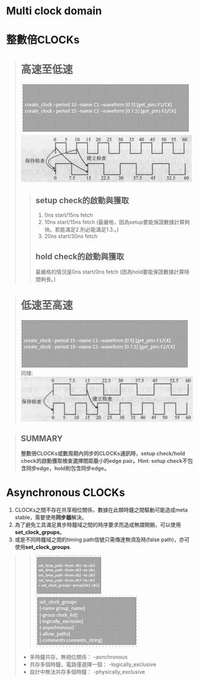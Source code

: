 Multi clock domain
==================
# 整數倍CLOCKs
># 高速至低速
>![Image](https://github.com/vita70579/VLSI/raw/main/Image/im19.png)<br>
>![Image](https://github.com/vita70579/VLSI/raw/main/Image/im20.png)<br>
>>## setup check的啟動與獲取
>>1. 0ns start/15ns fetch
>>2. 10ns start/15ns fetch (最嚴格，因為setup要能保證數據計算夠快。若能滿足2.則必能滿足1.3.。)
>>3. 20ns start/30ns fetch
>>## hold check的啟動與獲取
>>最嚴格的情況是0ns start/0ns fetch (因為hold要能保證數據計算時間夠長。)

># 低速至高速
>![Image](https://github.com/vita70579/VLSI/raw/main/Image/im21.png)<br>
同理:<br>
>![Image](https://github.com/vita70579/VLSI/raw/main/Image/im22.png)<br>

>## SUMMARY
>**整數倍CLOCKs或數周期內同步的CLOCKs通訊時，setup check/hold check的啟動獲取檢查選擇間距最小的edge pair。Hint: setup check不包含同步edge，hold則包含同步edge。**

# Asynchronous CLOCKs
1. CLOCKs之間不存在共享相位關係，數據在此類時鐘之間驅動可能造成meta stable，需要使用**同步器**解決。
2. 為了避免工具滿足異步時鐘域之間的時序要求而造成無謂開銷，可以使用**set_clock_grpups**。
3. 或是不同時鐘域之間的timing path信號只需傳達無須及時(false path)，亦可使用**set_clock_groups**.
>>![Image](https://github.com/vita70579/VLSI/raw/main/Image/im28.png)<br>
>![Image](https://github.com/vita70579/VLSI/raw/main/Image/im23.png)<br>
>- 多時鐘共存，無相位關係： -asnchronous
>- 共存多個時鐘，電路僅選擇一個： -logically_exclusive
>- 設計中無法共存多個時鐘： -physically_exclusive

